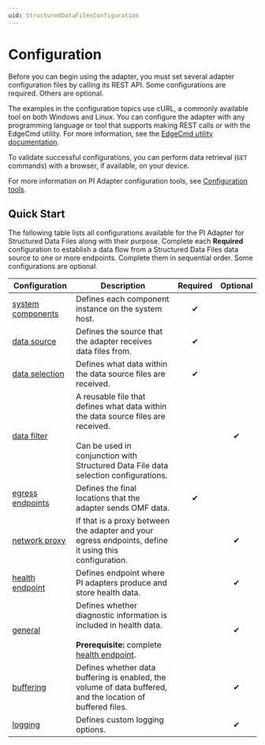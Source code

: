 ```yaml
---
uid: StructuredDataFilesConfiguration
---
```

# Configuration

Before you can begin using the adapter, you must set several adapter configuration files by calling its REST API. Some configurations are required. Others are optional.

The examples in the configuration topics use cURL, a commonly available tool on both Windows and Linux. You can configure the adapter with any programming language or tool that supports making REST calls or with the EdgeCmd utility. For more information, see the [EdgeCmd utility documentation](https://osisoft.github.io/Edgecmd-Docs/V1.2/edgecmd-utility.html).

To validate successful configurations, you can perform data retrieval (`GET` commands) with a browser, if available, on your device.

For more information on PI Adapter configuration tools, see [Configuration tools](xref:ConfigurationTools1-3).

## Quick Start

The following table lists all configurations available for the PI Adapter for Structured Data Files along with their purpose. Complete each **Required** configuration to establish a data flow from a Structured Data Files data source to one or more endpoints. Complete them in sequential order. Some configurations are optional.

| Configuration | Description | Required | Optional |
|--|--|:-:|:-:|
| [system components][1] | Defines each component instance on the system host. | &#x2714; |  |
| [data source][2] | Defines the source that the adapter receives data files from. | &#x2714; |  |
| [data selection][3] | Defines what data within the data source files are received. | &#x2714; |  |
| [data filter][4] | A reusable file that defines what data within the data source files are received.<br/><br/>Can be used in conjunction with Structured Data File data selection configurations. |  | &#x2714; |
| [egress endpoints][5] | Defines the final locations that the adapter sends OMF data. | &#x2714; |  |
| [network proxy][6] | If that is a proxy between the adapter and your egress endpoints, define it using this configuration. |  | &#x2714; |
| [health endpoint][7] | Defines endpoint where PI adapters produce and store health data. |  | &#x2714; |
| [general][8] | Defines whether diagnostic information is included in health data.<br/><br/>**Prerequisite:** complete [health endpoint][7]. |  | &#x2714; |
| [buffering][9] | Defines whether data buffering is enabled, the volume of data buffered, and the location of buffered files. |  | &#x2714; |
| [logging][10] | Defines custom logging options. |  | &#x2714; |

[1]: xref:SystemComponentsConfiguration1-3
[2]: xref:PIAdapterForStructuredDataFilesDataSourceConfiguration
[3]: xref:PIAdapterForStructuredDataFilesDataSelectionConfiguration
[4]: xref:DataFiltersConfiguration1-3
[5]: xref:EgressEndpointsConfiguration1-3
[6]: xref:ConfigureANetworkProxy1-3
[7]: xref:HealthEndpointConfiguration1-3
[8]: xref:GeneralConfiguration1-3
[9]: xref:BufferingConfiguration1-3
[10]: xref:LoggingConfiguration1-3
